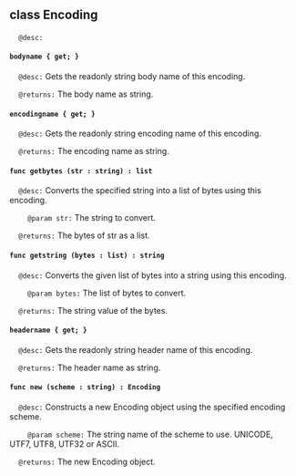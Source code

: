 ## class Encoding

&nbsp;&nbsp;&nbsp;&nbsp;```@desc:``` 

#### ```bodyname { get; }```

&nbsp;&nbsp;&nbsp;&nbsp;```@desc:``` Gets the readonly string body name of this encoding.

&nbsp;&nbsp;&nbsp;&nbsp;```@returns:``` The body name as string.

#### ```encodingname { get; }```

&nbsp;&nbsp;&nbsp;&nbsp;```@desc:``` Gets the readonly string encoding name of this encoding.

&nbsp;&nbsp;&nbsp;&nbsp;```@returns:``` The encoding name as string.

#### ```func getbytes (str : string) : list```

&nbsp;&nbsp;&nbsp;&nbsp;```@desc:``` Converts the specified string into a list of bytes using this encoding.

&nbsp;&nbsp;&nbsp;&nbsp;&nbsp;&nbsp;&nbsp;&nbsp;```@param str:``` The string to convert.

&nbsp;&nbsp;&nbsp;&nbsp;```@returns:``` The bytes of str as a list.

#### ```func getstring (bytes : list) : string```

&nbsp;&nbsp;&nbsp;&nbsp;```@desc:``` Converts the given list of bytes into a string using this encoding.

&nbsp;&nbsp;&nbsp;&nbsp;&nbsp;&nbsp;&nbsp;&nbsp;```@param bytes:``` The list of bytes to convert.

&nbsp;&nbsp;&nbsp;&nbsp;```@returns:``` The string value of the bytes.

#### ```headername { get; }```

&nbsp;&nbsp;&nbsp;&nbsp;```@desc:``` Gets the readonly string header name of this encoding.

&nbsp;&nbsp;&nbsp;&nbsp;```@returns:``` The header name as string.

#### ```func new (scheme : string) : Encoding```

&nbsp;&nbsp;&nbsp;&nbsp;```@desc:``` Constructs a new Encoding object using the specified encoding scheme.

&nbsp;&nbsp;&nbsp;&nbsp;&nbsp;&nbsp;&nbsp;&nbsp;```@param scheme:``` The string name of the scheme to use. UNICODE, UTF7, UTF8, UTF32 or ASCII.

&nbsp;&nbsp;&nbsp;&nbsp;```@returns:``` The new Encoding object.

